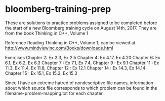 # bloomberg-training-prep
These are solutions to practice problems assigned to be completed before the start of a new Bloomberg training cycle on August 14th, 2017.
They are from the book Thinking in C++, Volume 1

Reference Reading
Thinking in C++, Volume 1, can be viewed at
http://www.mindviewinc.com/Books/downloads.html

Exercises
Chapter 2: Ex 2.3, Ex 2.5
Chapter 4: Ex 4.17, Ex 4.20
Chapter 6: Ex 6.1, Ex 6.2, Ex 6.3
Chapter 7 : Ex 7.1, Ex 7.4,
Chapter 9 : Ex 9.1
Chapter 11 : Ex 11.3, Ex 11.4, Ex 11.8,
Chapter 12 : Ex 12.1
Chapter 14 : Ex 14.3, Ex 14.14
Chapter 15 : Ex 15.1, Ex 15.2, Ex 15.3

Since I have an extreme hatred of nondescriptive file names, information about which source file corresponds to which problem can be found
in the filename-problem-mapping.txt for each chapter.
